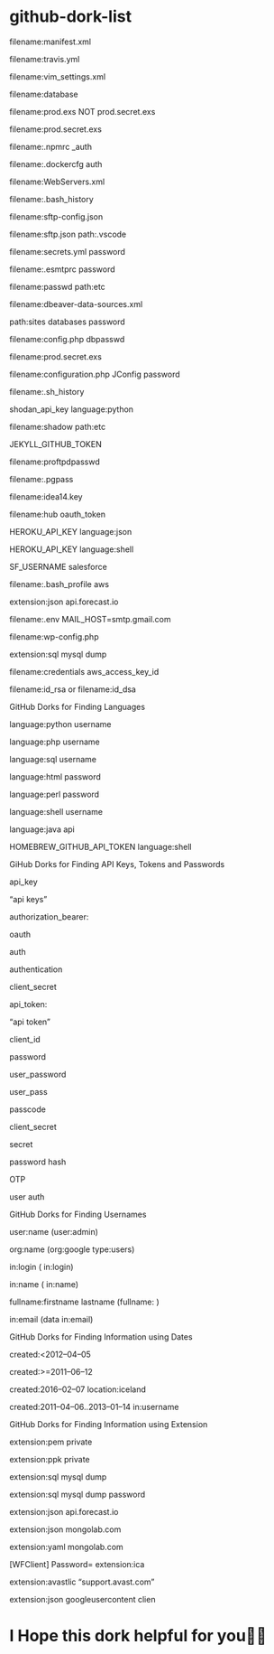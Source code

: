 # github-dork-list

filename:manifest.xml

filename:travis.yml

filename:vim_settings.xml

filename:database

filename:prod.exs NOT prod.secret.exs

filename:prod.secret.exs

filename:.npmrc _auth

filename:.dockercfg auth

filename:WebServers.xml

filename:.bash_history <Domain name>

filename:sftp-config.json

filename:sftp.json path:.vscode

filename:secrets.yml password

filename:.esmtprc password

filename:passwd path:etc

filename:dbeaver-data-sources.xml

path:sites databases password

filename:config.php dbpasswd

filename:prod.secret.exs

filename:configuration.php JConfig password

filename:.sh_history

shodan_api_key language:python

filename:shadow path:etc

JEKYLL_GITHUB_TOKEN

filename:proftpdpasswd

filename:.pgpass

filename:idea14.key

filename:hub oauth_token

HEROKU_API_KEY language:json

HEROKU_API_KEY language:shell

SF_USERNAME salesforce

filename:.bash_profile aws

extension:json api.forecast.io

filename:.env MAIL_HOST=smtp.gmail.com

filename:wp-config.php

extension:sql mysql dump

filename:credentials aws_access_key_id

filename:id_rsa or filename:id_dsa

GitHub Dorks for Finding Languages

language:python username

language:php username

language:sql username

language:html password

language:perl password

language:shell username

language:java api

HOMEBREW_GITHUB_API_TOKEN language:shell

GiHub Dorks for Finding API Keys, Tokens and Passwords

api_key

“api keys”

authorization_bearer:

oauth

auth

authentication

client_secret

api_token:

“api token”

client_id

password

user_password

user_pass

passcode

client_secret

secret

password hash

OTP

user auth

GitHub Dorks for Finding Usernames

user:name (user:admin)

org:name (org:google type:users)

in:login (<username> in:login)

in:name (<username> in:name)

fullname:firstname lastname (fullname:<name> <surname>)

in:email (data in:email)

GitHub Dorks for Finding Information using Dates

created:<2012–04–05

created:>=2011–06–12

created:2016–02–07 location:iceland

created:2011–04–06..2013–01–14 <user> in:username

GitHub Dorks for Finding Information using Extension

extension:pem private

extension:ppk private

extension:sql mysql dump

extension:sql mysql dump password

extension:json api.forecast.io

extension:json mongolab.com

extension:yaml mongolab.com

[WFClient] Password= extension:ica

extension:avastlic “support.avast.com”

extension:json googleusercontent clien

# I Hope this dork helpful for you🙂🖤
